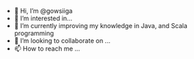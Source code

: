 - 👋 Hi, I’m @gowsiiga
- 👀 I’m interested in...
- 🌱 I’m currently improving my knowledge in Java, and Scala programming
- 💞️ I’m looking to collaborate on ...
- 📫 How to reach me ...

<!---
gowsiiga/gowsiiga is a ✨ special ✨ repository because its `README.md` (this file) appears on your GitHub profile.
You can click the Preview link to take a look at your changes.
--->
